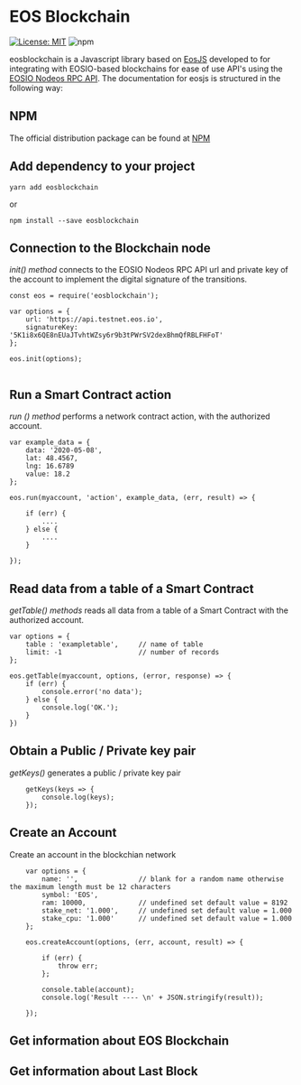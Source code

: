 # EOS Blockchain 
[![License: MIT](https://img.shields.io/badge/License-MIT-yellow.svg)](https://opensource.org/licenses/MIT)  ![npm](https://img.shields.io/npm/dw/eosjs.svg)

eosblockchain is a Javascript library based on [EosJS](https://github.com/EOSIO/eosjs) 
developed to for integrating with EOSIO-based blockchains for ease of use API's using the [EOSIO Nodeos RPC API](https://developers.eos.io/manuals/eos/latest/nodeos/plugins/chain_api_plugin/api-reference/index). The documentation for eosjs is structured in the following way:

## NPM
The official distribution package can be found at [NPM](https://www.npmjs.com/package/eosblockchain) 

## Add dependency to your project

```
yarn add eosblockchain

```
or
```
npm install --save eosblockchain
```

## Connection to the Blockchain node
*init() method* connects to the EOSIO Nodeos RPC API url and private key of the account to implement the digital signature of the transitions.

```
const eos = require('eosblockchain');

var options = {
    url: 'https://api.testnet.eos.io',
    signatureKey: '5K1i8x6QE8nEUaJTvhtWZsy6r9b3tPWrSV2dexBhmQfRBLFHFoT' 
};

eos.init(options);
    
```

## Run a Smart Contract action 
*run () method* performs a network contract action, with the authorized account.

```
var example_data = {
    data: '2020-05-08',
    lat: 48.4567,
    lng: 16.6789
    value: 18.2
};

eos.run(myaccount, 'action', example_data, (err, result) => {

    if (err) {
        ....
    } else {
        ....
    }

});

```

## Read data from a table of a Smart Contract
*getTable() methods* reads all data from a table of a Smart Contract with the authorized account.

```
var options = {
    table : 'exampletable',     // name of table
    limit: -1                   // number of records 
};

eos.getTable(myaccount, options, (error, response) => {
    if (err) {
        console.error('no data');
    } else {
        console.log('OK.');
    }
})

```

## Obtain a Public / Private key pair
*getKeys()* generates a public / private key pair 

```
    getKeys(keys => {
        console.log(keys);    
    });

```

## Create an Account
Create an account in the blockchian network

```
    var options = {
        name: '',               // blank for a random name otherwise the maximum length must be 12 characters
        symbol: 'EOS',
        ram: 10000,             // undefined set default value = 8192
        stake_net: '1.000',     // undefined set default value = 1.000
        stake_cpu: '1.000'      // undefined set default value = 1.000
    };

    eos.createAccount(options, (err, account, result) => {
                      
        if (err) {
            throw err;
        };

        console.table(account);
        console.log('Result ---- \n' + JSON.stringify(result));

    });

```

## Get information about EOS Blockchain

## Get information about Last Block